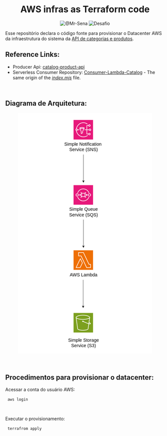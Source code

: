 <h1 align = center > AWS infras as Terraform code </h1>

<p align="center">
<img src="https://img.shields.io/static/v1?label=GitHub Profile:&message=@Mr-Sena&color=8257E5&labelColor=000000" alt="@Mr-Sena">
<img src="https://img.shields.io/static/v1?label=Tipo&message=Blueprint&color=8257E5&labelColor=000000" alt="Desafio">
</p>

Esse repositório declara o código fonte para provisionar o Datacenter AWS da infraestrutura do sistema da [API de categorias e produtos](https://github.com/Mr-Sena?tab=repositories).


## Reference Links: 

 - Producer Api: [catalog-product-api](https://github.com/Mr-Sena/catalog-product-api)
 - Serverless Consumer Repository: [Consumer-Lambda-Catalog](https://github.com/Mr-Sena/Consumer-Lambda-Catalog) - The same origin of the [*index.mjs*](./index.mjs) file.

<br>

## Diagrama de Arquitetura:

<p align="center">
<img src="AWS-infra-diagram.png" alt="Arquitetura-AWS">
</p>

<br>

## Procedimentos para provisionar o datacenter: 
 
 Acessar a conta do usuário AWS:
``` 
 aws login
``` 
<br>

 Executar o provisionamento: 
``` 
 terrafrom apply